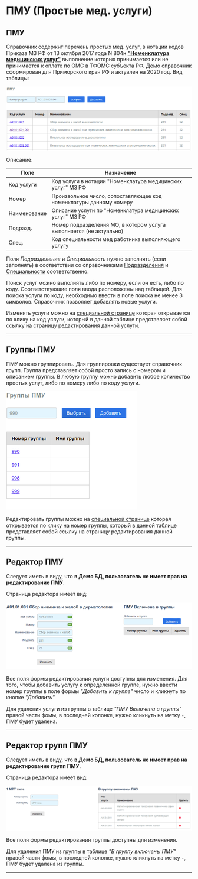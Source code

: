 # ПМУ (Простые мед. услуги)

## ПМУ

Справочник содержит перечень простых мед. услуг, в нотации кодов Приказа МЗ РФ от 13 октября
2017 года N 804н [**"Номенклатура медицинских услуг"**](https://docs.cntd.ru/document/542609980) выполнение которых принимается или не принимается к оплате по ОМС в ТФОМС
субъекта РФ. Демо справочник сформирован для Приморского края РФ и актуален на 2020 год.
Вид таблицы:

![Справочник "ПМУ"](./images/pmu_table.png)

Описание:

Поле | Назначение
---- | --------
Код услуги | Код услуги в нотации "Номенклатура медицинских услуг" МЗ РФ
Номер | Произвольное число, сопоставляющее код номенклатуры данному номеру
Наименование | Описание услуги по "Номенклатура медицинских услуг" МЗ РФ
Подразд. | Номер подразделения МО, в котором услуга выполняется (не актуально)
Спец. | Код специальности мед работника выполняющего услугу

Поля *Подразделение* и *Специальность* нужно заполнять (если заполнять) в соответствии со
справочниками [Подразделения](./local.md#диагностические-подразделения) и
[Специальности](./prof.md#специальности) соответственно.

Поиск услуг можно выполнять либо по номеру, если он есть, либо по коду. Соответствующие
поля ввода расположены над таблицей. Для поиска услуги по коду, необходимо ввести в поле
поиска не менее 3 символов. Справочник позволяет добавлять новые услуги.

Изменять услуги можно на [специальной странице](#редактор-пму) которая открывается по
клику на код услуги, который в данной таблице представляет собой ссылку на страницу
редактирования данной услуги.

---

## Группы ПМУ

ПМУ можно группировать. Для группировки существует справочник групп. Группа представляет
собой просто запись с номером и описанием группы. В любую группу можно добавить любое
количество простых услуг, либо по номеру либо по коду услуги.

![Справочник "Группы ПМУ"](./images/pmu_group.png)

Редактировать группы можно на [специальной странице](#редактор-групп-пму) которая открывается
по клику на номер группы, который в данной таблице представляет собой ссылку на страницу
редактирования данной группы.

---

## Редактор ПМУ

Следует иметь в виду, что **в Демо БД, пользователь не имеет прав на редактирование ПМУ**.

Страница редактора имеет вид:

![Редактор ПМУ](./images/edit_pmu.png)

Все поля формы редактирования услуги доступны для изменения. Для того, чтобы добавить
услугу к определенной группе, нужно ввести номер группы в поле формы *"Добавить к группе"*
число и кликнуть по кнопке *"Добавить"*

Для удаления услуги из группы в таблице *"ПМУ Включена в группы"* правой части фомы,
в последней колонке, нужно кликнуть на метку `-`, ПМУ будет удалена.

---

## Редактор групп ПМУ

Следует иметь в виду, что **в Демо БД, пользователь не имеет прав на редактирование групп ПМУ**.

Страница редактора имеет вид:

![Редактор ПМУ](./images/edit_grup_pmu.png)

Все поля формы редактирования группы доступны для изменения.

Для удаления ПМУ из группы в таблице *"В группу включены ПМУ"* правой части фомы,
в последней колонке, нужно кликнуть на метку `-`, ПМУ будет удалена из группы.

---
